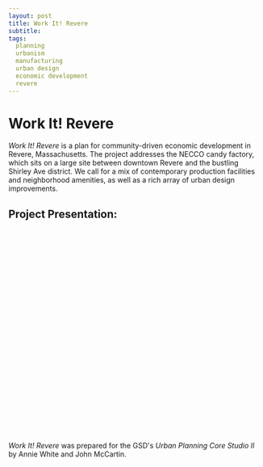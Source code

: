 ```yaml
---
layout: post
title: Work It! Revere
subtitle: 
tags:
  planning
  urbanism
  manufacturing
  urban design
  economic development
  revere
---
```


# Work It! Revere

*Work It! Revere* is a plan for community-driven economic development in Revere, Massachusetts. The project addresses the NECCO candy factory, which sits on a large site between downtown Revere and the bustling Shirley Ave district. We call for a mix of contemporary production facilities and neighborhood amenities, as well as a rich array of urban design improvements.


## Project Presentation:
<div data-configid="1910965/15053173" style="width:525px; height:406px;" class="issuuembed"></div><script type="text/javascript" src="//e.issuu.com/embed.js" async="true"></script>


*Work It! Revere* was prepared for the GSD's *Urban Planning Core Studio II* by Annie White and John McCartin.